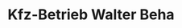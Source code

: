 ---
title: "Kfz-Betrieb Walter Beha"
url: /villingen-schwenningen/kfz-betrieb-walter-beha/
shop: Autohaus
---